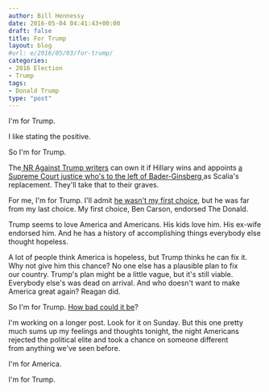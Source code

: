 ```yaml
---
author: Bill Hennessy
date: 2016-05-04 04:41:43+00:00
draft: false
title: For Trump
layout: blog
#url: e/2016/05/03/for-trump/
categories:
- 2016 Election
- Trump
tags:
- Donald Trump
type: "post"
---
```


I'm for Trump.

I like stating the positive.

So I'm for Trump.

The[ NR Against Trump writers](https://hennessysview.com/2016/01/22/trumps-conservative-critics-dont-get-it/) can own it if Hillary wins and appoints [a Supreme Court justice who's to the left of Bader-Ginsberg ](https://hennessysview.com/2016/02/13/suddenly-2012-becomes-more-relevant-than-2016/)as Scalia's replacement. They'll take that to their graves.

For me, I'm for Trump. I'll admit [he wasn't my first choice](https://hennessysview.com/2015/08/24/trump-good-bad-and-ugly/), but he was far from my last choice. My first choice, Ben Carson, endorsed The Donald.

Trump seems to love America and Americans. His kids love him. His ex-wife endorsed him. And he has a history of accomplishing things everybody else thought hopeless.

A lot of people think America is hopeless, but Trump thinks he can fix it. Why not give him this chance? No one else has a plausible plan to fix our country. Trump's plan might be a little vague, but it's still viable. Everybody else's was dead on arrival. And who doesn't want to make America great again? Reagan did.

So I'm for Trump. [How bad could it be](https://hennessysview.com/2016/02/24/why-so-many-conservatives-are-wrong-about-trump/)?

I'm working on a longer post. Look for it on Sunday. But this one pretty much sums up my feelings and thoughts tonight, the night Americans rejected the political elite and took a chance on someone different from anything we've seen before.

I'm for America.

I'm for Trump.
